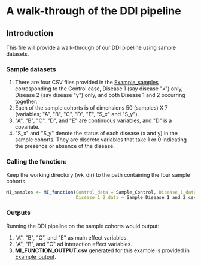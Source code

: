 # A walk-through of the DDI pipeline 

## Introduction 
This file will provide a walk-through of our DDI pipeline using sample datasets.

### Sample datasets
1. There are four CSV files provided in the [Example_samples](Example_samples) corresponding to the Control case, Disease 1 (say disease "x") only, Disease 2 (say disease "y") only, and both Disease 1 and 2 occurring together.
2. Each of the sample cohorts is of dimensions 50 (samples) X 7 (variables; "A", "B", "C", "D", "E", "S_x" and "S_y").   
3. "A", "B", "C", "D", and "E" are continuous variables, and "D" is a covariate.
4.  "S_x" and "S_y" denote the status of each disease (x and y) in the sample cohorts. They are discrete variables that take 1 or 0 indicating the presence or absence of the disease.

### Calling the function:
Keep the working directory (wk_dir) to the path containing the four sample cohorts.
```R
MI_samples <- MI_function(Control_data = Sample_Control, Disease_1_data = Sample_Disease_1, Disaese_2_data = Sample_Disease_2,
                          Disease_1_2_data = Sample_Disease_1_and_2.csv,covariates = c("D","S_x","S_y"),disease_terms = c("S_x","S_y"), cut_off = 0.05,wk_dir = wk_dir)

```
### Outputs
Running the DDI pipeline on the sample cohorts would output:

1. "A", "B", "C", and "E" as main effect variables. 
2. "A", "B", and "C" ad interaction effect variables.
3. **MI_FUNCTION_OUTPUT.csv** generated for this example is provided in [Example_output](Example_output).













